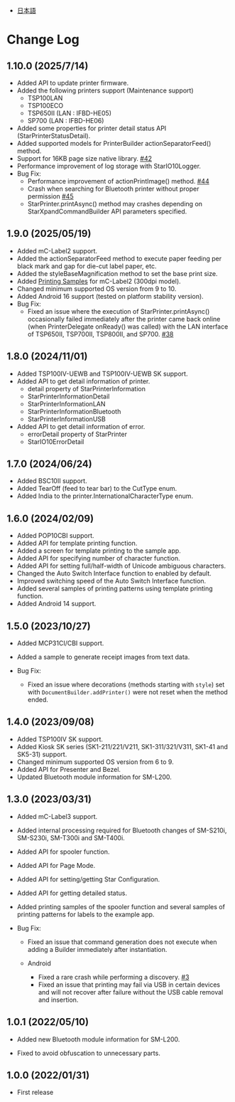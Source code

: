 - [日本語](docs/CHANGELOG_JP.md)

# Change Log

## 1.10.0 (2025/7/14)

* Added API to update printer firmware.
* Added the following printers support (Maintenance support)
  * TSP100LAN
  * TSP100ECO
  * TSP650II (LAN : IFBD-HE05)
  * SP700 (LAN : IFBD-HE06)
* Added some properties for printer detail status API (StarPrinterStatusDetail).
* Added supported models for PrinterBuilder actionSeparatorFeed() method.
* Support for 16KB page size native library. [#42](https://github.com/star-micronics/StarXpand-SDK-Android/issues/42)
* Performance improvement of log storage with StarIO10Logger.
* Bug Fix:
  * Performance improvement of actionPrintImage() method. [#44](https://github.com/star-micronics/StarXpand-SDK-Android/issues/44)
  * Crash when searching for Bluetooth printer without proper permission [#45](https://github.com/star-micronics/StarXpand-SDK-Android/issues/45)
  * StarPrinter.printAsync() method may crashes depending on StarXpandCommandBuilder API parameters specified.

## 1.9.0 (2025/05/19)

* Added mC-Label2 support.
* Added the actionSeparatorFeed method to execute paper feeding per black mark and gap for die-cut label paper, etc.
* Added the styleBaseMagnification method to set the base print size.
* Added [Printing Samples](app/src/main/java/com/starmicronics/starxpandsdk/printingsamples/README.md) for mC-Label2 (300dpi model).
* Changed minimum supported OS version from 9 to 10.
* Added Android 16 support (tested on platform stability version).
* Bug Fix:
  * Fixed an issue where the execution of StarPrinter.printAsync() occasionally failed immediately after the printer came back online (when PrinterDelegate onReady() was called) with the LAN interface of TSP650II, TSP700II, TSP800II, and SP700. [#38](https://github.com/star-micronics/StarXpand-SDK-Android/issues/38)

## 1.8.0 (2024/11/01)

* Added TSP100IV-UEWB and TSP100IV-UEWB SK support.
* Added API to get detail information of printer.
  * detail property of StarPrinterInformation
  * StarPrinterInformationDetail
  * StarPrinterInformationLAN
  * StarPrinterInformationBluetooth
  * StarPrinterInformationUSB
* Added API to get detail information of error.
  * errorDetail property of StarPrinter
  * StarIO10ErrorDetail

## 1.7.0 (2024/06/24)

* Added BSC10II support.
* Added TearOff (feed to tear bar) to the CutType enum.
* Added India to the printer.InternationalCharacterType enum.

## 1.6.0 (2024/02/09)

* Added POP10CBI support.
* Added API for template printing function.
* Added a screen for template printing to the sample app.
* Added API for specifying number of character function.
* Added API for setting full/half-width of Unicode ambiguous characters.
* Changed the Auto Switch Interface function to enabled by default.
* Improved switching speed of the Auto Switch Interface function.
* Added several samples of printing patterns using template printing function.
* Added Android 14 support.

## 1.5.0 (2023/10/27)

* Added MCP31CI/CBI support.
* Added a sample to generate receipt images from text data.

* Bug Fix:
  * Fixed an issue where decorations (methods starting with `style`) set with `DocumentBuilder.addPrinter()` were not reset when the method ended.

## 1.4.0 (2023/09/08)

* Added TSP100IV SK support.
* Added Kiosk SK series (SK1-211/221/V211, SK1-311/321/V311, SK1-41 and SK5-31) support.
* Changed minimum supported OS version from 6 to 9.
* Added API for Presenter and Bezel.
* Updated Bluetooth module information for SM-L200.

## 1.3.0 (2023/03/31)

* Added mC-Label3 support.
* Added internal processing required for Bluetooth changes of SM-S210i, SM-S230i, SM-T300i and SM-T400i.
* Added API for spooler function.
* Added API for Page Mode.
* Added API for setting/getting Star Configuration.
* Added API for getting detailed status.
* Added printing samples of the spooler function and several samples of printing patterns for labels to the example app.

* Bug Fix:
  * Fixed an issue that command generation does not execute when adding a Builder immediately after instantiation.

  * Android
    * Fixed a rare crash while performing a discovery. [#3](https://github.com/star-micronics/StarXpand-SDK-Android/issues/3)
    * Fixed an issue that printing may fail via USB in certain devices and will not recover after failure without the USB cable removal and insertion.

## 1.0.1 (2022/05/10)

* Added new Bluetooth module information for SM-L200.

* Fixed to avoid obfuscation to unnecessary parts.

## 1.0.0 (2022/01/31)

* First release
